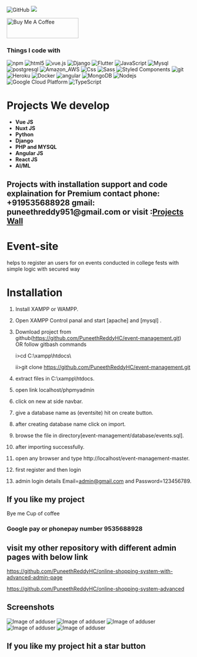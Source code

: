 ![GitHub](https://img.shields.io/github/license/PuneethReddyHC/online-shopping-system-advanced)
![](https://visitor-badge.glitch.me/badge?page_id=puneethreddyhc.event)

<a href="https://www.buymeacoffee.com/PuneethReddyHC" target="_blank"><img src="https://cdn.buymeacoffee.com/buttons/v2/default-yellow.png" alt="Buy Me A Coffee" width="195" height="55"></a>

<h3>Things I code with</h3>
<p>
  <img alt="npm" src="https://img.shields.io/badge/-NPM-CB3837?style=flat-square&logo=npm&logoColor=white" />
  <img alt="html5" src="https://img.shields.io/badge/-HTML5-E34F26?style=flat-square&logo=html5&logoColor=white" />
  <img src="https://img.shields.io/static/v1?label=Vue.js&amp;message=v2.6&amp;color=4FC08D&amp;style=flat-square&amp;logo=vue.js&amp;logoColor=ffffff" alt="vue.js">
  <img alt="Django" src="https://img.shields.io/badge/Django-092E20?style=flat-square&logo=django&logoColor=white" />
  <img alt="Flutter" src="https://img.shields.io/badge/Flutter-02569B?style=flat-square&logo=flutter&logoColor=white" />
  <img alt="JavaScript" src="https://img.shields.io/badge/JavaScript-323330?style=flat-square&logo=javascript&logoColor=F7DF1E" />
  <img alt="Mysql" src="https://img.shields.io/badge/MySQL-00000F?style=flat-square&logo=mysql&logoColor=white" />
  <img alt="postgresql" src="https://img.shields.io/badge/PostgreSQL-316192?style=flat-square&logo=postgresql&logoColor=white" />
  <img alt="Amazon_AWS" src="https://img.shields.io/badge/Amazon_AWS-232F3E?style=flat-square&logo=amazon-aws&logoColor=white" />
  <img alt="Css" src="https://img.shields.io/badge/CSS-239120?&style=flat-square&logo=css3&logoColor=white" />
  <img alt="Sass" src="https://img.shields.io/badge/-Sass-CC6699?style=flat-square&logo=sass&logoColor=white" />
  <img alt="Styled Components" src="https://img.shields.io/badge/-Styled_Components-db7092?style=flat-square&logo=styled-components&logoColor=white" />
  <img alt="git" src="https://img.shields.io/badge/-Git-F05032?style=flat-square&logo=git&logoColor=white" />
  <img alt="Heroku" src="https://img.shields.io/badge/-Heroku-430098?style=flat-square&logo=heroku&logoColor=white" />
  <img alt="Docker" src="https://img.shields.io/badge/-Docker-46a2f1?style=flat-square&logo=docker&logoColor=white" />
  <img alt="angular" src="https://img.shields.io/badge/-Angular-DD0031?style=flat-square&logo=angular&logoColor=white" />
  <img alt="MongoDB" src="https://img.shields.io/badge/-MongoDB-13aa52?style=flat-square&logo=mongodb&logoColor=white" />
  <img alt="Nodejs" src="https://img.shields.io/badge/-Nodejs-43853d?style=flat-square&logo=Node.js&logoColor=white" />
  <img alt="Google Cloud Platform" src="https://img.shields.io/badge/-Google_Cloud_Platform-1a73e8?style=flat-square&logo=google-cloud&logoColor=white" />
  <img alt="TypeScript" src="https://img.shields.io/badge/-TypeScript-007ACC?style=flat-square&logo=typescript&logoColor=white" />
  
</p>
<h1>Projects We develop</h1>

<ul>
	<li><b>Vue JS</b></li>
	<li><b>Nuxt JS</b></li>
	<li><b>Python</b></li>
	<li><b>Django</b></li>
	<li><b>PHP and MYSQL</b></li>
	<li><b>Angular JS</b></li>
	<li><b>React JS</b></li>
	<li><b>AI/ML</b></li>
</ul>
<h2> Projects with installation support and code explaination for Premium contact phone: +919535688928 gmail: puneethreddy951@gmail.com or visit :<a href="http://www.projectswall.com/">Projects Wall</a></h2>

# Event-site
helps to register an users for on events conducted in college fests with simple logic with secured way

# Installation

1. Install XAMPP or WAMPP.

2. Open XAMPP Control panal and start [apache] and [mysql] .

3. Download project from github(https://github.com/PuneethReddyHC/event-management.git)  
    OR follow gitbash commands
    
    i>cd C:\\xampp\htdocs\
    
    ii>git clone https://github.com/PuneethReddyHC/event-management.git
    
4. extract files in C:\\xampp\htdocs\.

5. open link localhost/phpmyadmin

6. click on new at side navbar.

7. give a database name as (eventsite) hit on create button.

8. after creating database name click on import.

9. browse the file in directory[event-management/database/events.sql].

10. after importing successfully.

11. open any browser and type http://localhost/event-management-master.

12. first register and then login

13. admin login details  Email=admin@gmail.com and Password=123456789.

## If you like my project 
Bye me Cup of coffee

### Google pay or phonepay number 9535688928

## visit my other repository with different admin pages with below link
https://github.com/PuneethReddyHC/online-shopping-system-with-advanced-admin-page

https://github.com/PuneethReddyHC/online-shopping-system-advanced

## Screenshots
![Image of adduser](https://github.com/PuneethReddyHC/event-management/blob/master/screenshots/home.png)
![Image of adduser](https://github.com/PuneethReddyHC/event-management/blob/master/screenshots/events.png)
![Image of adduser](https://github.com/PuneethReddyHC/event-management/blob/master/screenshots/about.png)
![Image of adduser](https://github.com/PuneethReddyHC/event-management/blob/master/screenshots/events1.png)
![Image of adduser](https://github.com/PuneethReddyHC/event-management/blob/master/screenshots/login.png)

##  If you like my project hit a star button
